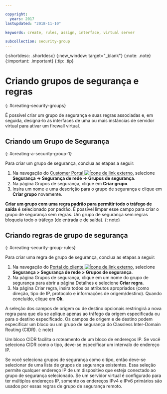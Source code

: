 ```yaml
---

copyright:
  years: 2017
lastupdated: "2018-11-10"

keywords: create, rules, assign, interface, virtual server

subcollection: security-group
---
```


{:shortdesc: .shortdesc}
{:new_window: target="_blank"}
{:note: .note}
{:important: .important}
{:tip: .tip}


# Criando grupos de segurança e regras
{: #creating-security-groups}

É possível criar um grupo de segurança e suas regras associadas e, em seguida, designá-lo às interfaces de uma ou mais instâncias de servidor virtual para ativar um firewall virtual.

## Criando um Grupo de Segurança
{: #creating-a-security-group-1}

Para criar um grupo de segurança, conclua as etapas a seguir:

1. Na navegação do [Customer Portal ![Ícone de link externo](../../icons/launch-glyph.svg "Ícone de link externo")](https://control.softlayer.com/), selecione **Segurança -> Segurança de rede -> Grupos de segurança**.
2. Na página Grupos de segurança, clique em **Criar grupo**.
3. Insira um nome e uma descrição para o grupo de segurança e clique em **Criar grupo** novamente.

**Criar um grupo com uma regra padrão para permitir todo o tráfego de saída** é selecionado por padrão. É possível limpar esse campo para criar o grupo de segurança sem regras. Um grupo de segurança sem regras bloqueia todo o tráfego (de entrada e de saída).
{: note}

## Criando regras de grupo de segurança
{: #creating-security-group-rules}

Para criar uma regra de grupo de segurança, conclua as etapas a seguir:

1. Na navegação do [Portal do cliente ![Ícone de link externo](../../icons/launch-glyph.svg "Ícone de link externo")](https://control.softlayer.com/), selecione **Segurança > Segurança de rede > Grupos de segurança**.
2. Na página Grupos de segurança, clique em um nome do grupo de segurança para abrir a página Detalhes e selecione **Criar regra**.
3. Na página Criar regra, insira todos os atributos apropriados (como direção, tipo de IP, protocolo e informações de origem/destino). Quando concluído, clique em **Ok**.

A seleção dos campos de origem ou de destino opcionais restringirá a nova regra para que ela se aplique apenas ao tráfego da origem especificada ou para o destino especificado. Os campos de origem e de destino podem especificar um bloco ou um grupo de segurança do Classless Inter-Domain Routing (CIDR).
{: note}

Um bloco CIDR facilita o roteamento de um bloco de endereços IP.  Se você seleciona CIDR como o tipo, deve-se especificar um intervalo de endereço IP.

Se você seleciona grupos de segurança como o tipo, então deve-se selecionar de uma lista de grupos de segurança existentes. Essa seleção permite qualquer endereço IP de um dispositivo que esteja conectado ao grupo de segurança selecionado. Se um servidor virtual é configurado para ter múltiplos endereços IP, somente os endereços IPv4 e IPv6 primários são usados por essas regras de grupo de segurança remoto.
